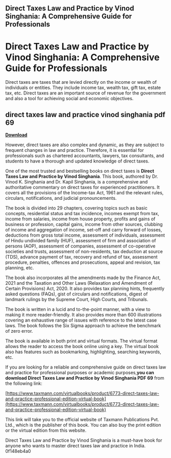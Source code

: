 ## Direct Taxes Law and Practice by Vinod Singhania: A Comprehensive Guide for Professionals

  
# Direct Taxes Law and Practice by Vinod Singhania: A Comprehensive Guide for Professionals
  
Direct taxes are taxes that are levied directly on the income or wealth of individuals or entities. They include income tax, wealth tax, gift tax, estate tax, etc. Direct taxes are an important source of revenue for the government and also a tool for achieving social and economic objectives.
 
## direct taxes law and practice vinod singhania pdf 69


[**Download**](https://www.google.com/url?q=https%3A%2F%2Furllio.com%2F2tKzum&sa=D&sntz=1&usg=AOvVaw34nuN9Q37LJyDlaGFlrf0E)

  
However, direct taxes are also complex and dynamic, as they are subject to frequent changes in law and practice. Therefore, it is essential for professionals such as chartered accountants, lawyers, tax consultants, and students to have a thorough and updated knowledge of direct taxes.
  
One of the most trusted and bestselling books on direct taxes is **Direct Taxes Law and Practice by Vinod Singhania**. This book, authored by Dr. Vinod K. Singhania and Dr. Kapil Singhania, is a comprehensive and authoritative commentary on direct taxes for experienced practitioners. It covers all the provisions of the Income-tax Act, 1961 and the relevant rules, circulars, notifications, and judicial pronouncements.
  
The book is divided into 29 chapters, covering topics such as basic concepts, residential status and tax incidence, incomes exempt from tax, income from salaries, income from house property, profits and gains of business or profession, capital gains, income from other sources, clubbing of income and aggregation of income, set-off and carry forward of losses, deductions from gross total income, assessment of individuals, assessment of Hindu undivided family (HUF), assessment of firm and association of persons (AOP), assessment of companies, assessment of co-operative societies and trusts, assessment of non-residents, tax deduction at source (TDS), advance payment of tax, recovery and refund of tax, assessment procedure, penalties, offences and prosecutions, appeal and revision, tax planning, etc.
  
The book also incorporates all the amendments made by the Finance Act, 2021 and the Taxation and Other Laws (Relaxation and Amendment of Certain Provisions) Act, 2020. It also provides tax planning hints, frequently asked questions (FAQs), gist of circulars and notifications, digest of landmark rulings by the Supreme Court, High Courts, and Tribunals.
  
The book is written in a lucid and to-the-point manner, with a view to making it more reader-friendly. It also provides more than 600 illustrations covering an exhaustive range of issues with reference to the latest case laws. The book follows the Six Sigma approach to achieve the benchmark of zero error.
  
The book is available in both print and virtual formats. The virtual format allows the reader to access the book online using a key. The virtual book also has features such as bookmarking, highlighting, searching keywords, etc.
  
If you are looking for a reliable and comprehensive guide on direct taxes law and practice for professional purposes or academic purposes,**you can download Direct Taxes Law and Practice by Vinod Singhania PDF 69** from the following link:
  
[https://www.taxmann.com/virtualbooks/product/6773-direct-taxes-law-and-practice-professional-edition-virtual-book](https://www.taxmann.com/virtualbooks/product/6773-direct-taxes-law-and-practice-professional-edition-virtual-book)
  
This link will take you to the official website of Taxmann Publications Pvt. Ltd., which is the publisher of this book. You can also buy the print edition or the virtual edition from this website.
  
Direct Taxes Law and Practice by Vinod Singhania is a must-have book for anyone who wants to master direct taxes law and practice in India.
 0f148eb4a0
